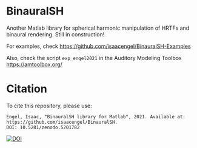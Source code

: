 # BinauralSH
Another Matlab library for spherical harmonic manipulation of HRTFs and binaural rendering. Still in construction!

For examples, check https://github.com/isaacengel/BinauralSH-Examples

Also, check the script ```exp_engel2021``` in the Auditory Modeling Toolbox https://amtoolbox.org/

# Citation
To cite this repository, please use:
```
Engel, Isaac, "BinauralSH library for Matlab", 2021. Available at: https://github.com/isaacengel/BinauralSH.
DOI: 10.5281/zenodo.5201782
```


[![DOI](https://zenodo.org/badge/341323307.svg)](https://zenodo.org/badge/latestdoi/341323307)

